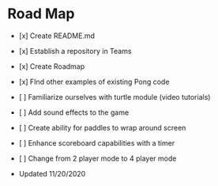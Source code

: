 # Road Map
* <p>[x] Create README.md</p>
* <p>[x] Establish a repository in Teams
* <p>[x] Create Roadmap</p>
* <p>[x] FInd other examples of existing Pong code</p>
* <p>[ ] Familiarize ourselves with turtle module (video tutorials)</p>
* <p>[ ] Add sound effects to the game</p>
* <p>[ ] Create ability for paddles to wrap around screen</p>
* <p>[ ] Enhance scoreboard capabilities with a timer</p>
* <p>[ ] Change from 2 player mode to 4 player mode</p>

- Updated 11/20/2020
